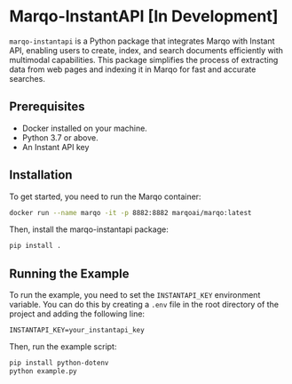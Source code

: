 # Marqo-InstantAPI [In Development]

`marqo-instantapi` is a Python package that integrates Marqo with Instant API, enabling users to create, index, and search documents efficiently with multimodal capabilities. This package simplifies the process of extracting data from web pages and indexing it in Marqo for fast and accurate searches.

## Prerequisites

- Docker installed on your machine.
- Python 3.7 or above.
- An Instant API key

## Installation

To get started, you need to run the Marqo container:

```bash
docker run --name marqo -it -p 8882:8882 marqoai/marqo:latest
```

Then, install the marqo-instantapi package:
```bash
pip install .
```

## Running the Example

To run the example, you need to set the `INSTANTAPI_KEY` environment variable. You can do this by creating a `.env` file in the root directory of the project and adding the following line:

```
INSTANTAPI_KEY=your_instantapi_key
```

Then, run the example script:

```bash
pip install python-dotenv
python example.py
```